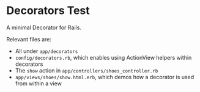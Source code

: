 # Decorators Test

A minimal Decorator for Rails.

Relevant files are:
* All under ```app/decorators```
* ```config/decorators.rb```, which enables using ActionView helpers within decorators
* The ```show``` action in ```app/controllers/shoes_controller.rb```
* ```app/views/shoes/show.html.erb```, which demos how a decorator is used from within a view